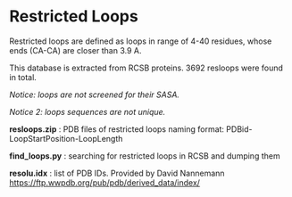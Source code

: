 # Restricted Loops

Restricted loops are defined as loops in range of 4-40 residues, whose ends (CA-CA) are closer than 3.9 A.

This database is extracted from RCSB proteins. 3692 resloops were found in total.

*Notice: loops are not screened for their SASA.*

*Notice 2: loops sequences are not unique.*

**resloops.zip** : PDB files of restricted loops 
                   naming format: PDBid-LoopStartPosition-LoopLength

**find_loops.py** : searching for restricted loops in RCSB and dumping them

**resolu.idx** : list of PDB IDs. Provided by David Nannemann https://ftp.wwpdb.org/pub/pdb/derived_data/index/
